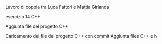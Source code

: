 Lavoro di coppia tra Luca Fattori e Mattia Girlanda

esercizio 14 C++

Aggiunta file del progetto C++

Caricamento dei file del progetto C++ con commit Aggiunta files C++ e h


